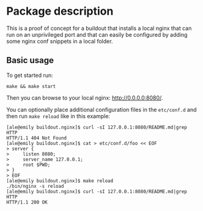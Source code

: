 # Package description
This is a proof of concept for a buildout that installs a local nginx that can run on an unprivileged port and that can easily be configured by adding some nginx conf snippets in a local folder.

## Basic usage
To get started run:
```
make && make start
```

Then you can browse to your local nginx: http://0.0.0.0:8080/.

You can optionally place additional configuration files in the `etc/conf.d` and then run `make reload` like in this example:
```
[ale@emily buildout.nginx]$ curl -sI 127.0.0.1:8080/README.md|grep HTTP
HTTP/1.1 404 Not Found
[ale@emily buildout.nginx]$ cat > etc/conf.d/foo << EOF
> server {
>     listen 8080;
>     server_name 127.0.0.1;
>     root $PWD;
> }
> EOF
[ale@emily buildout.nginx]$ make reload
./bin/nginx -s reload
[ale@emily buildout.nginx]$ curl -sI 127.0.0.1:8080/README.md|grep HTTP
HTTP/1.1 200 OK
```
